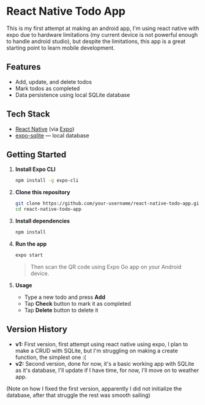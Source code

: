# React Native Todo App

This is my first attempt at making an android app, I'm using react native with expo due to hardware limitations (my current device is not powerful enough to handle android studio), but despite the limitations, this app is a great starting point to learn mobile development.

## Features

- Add, update, and delete todos
- Mark todos as completed
- Data persistence using local SQLite database

## Tech Stack

- [React Native](https://reactnative.dev/) (via [Expo](https://expo.dev/))
- [expo-sqlite](https://docs.expo.dev/versions/latest/sdk/sqlite/) — local database

## Getting Started

1. **Install Expo CLI**

   ```bash
   npm install -g expo-cli
   ```

2. **Clone this repository**

   ```bash
   git clone https://github.com/your-username/react-native-todo-app.git
   cd react-native-todo-app
   ```

3. **Install dependencies**

   ```bash
   npm install
   ```

4. **Run the app**

   ```bash
   expo start
   ```

   > Then scan the QR code using Expo Go app on your Android device.

5. **Usage**

   - Type a new todo and press **Add**
   - Tap **Check** button to mark it as completed
   - Tap **Delete** button to delete it

## Version History

- **v1:** First version, first attempt using react native using expo, I plan to make a CRUD with SQLite, but I'm struggling on making a create function, the simplest one :(
- **v2:** Second version, done for now, it's a basic working app with SQLite as it's database, I'll update if I have time, for now, I'll move on to weather app.

(Note on how I fixed the first version, apparently I did not initialize the database, after that struggle the rest was smooth sailing)
